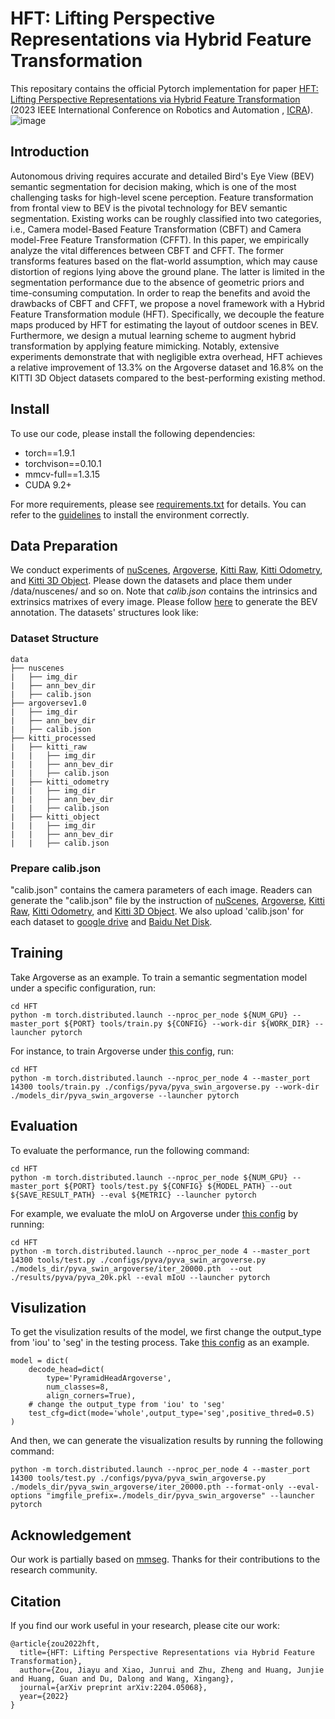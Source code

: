# HFT: Lifting Perspective Representations via Hybrid Feature Transformation
This repositary contains the official Pytorch implementation for paper [HFT: Lifting Perspective Representations via Hybrid Feature Transformation](https://arxiv.org/abs/2204.05068) (2023 IEEE International Conference on Robotics and Automation , [ICRA](https://www.icra2023.org/programme)).
![image](https://user-images.githubusercontent.com/77472466/162715638-145897ba-2c35-4734-b6a7-b30048ab80f8.png)
## Introduction
Autonomous driving requires accurate and detailed Bird's Eye View (BEV) semantic segmentation for decision making, which is one of the most challenging tasks for high-level scene perception. Feature transformation from frontal view to BEV is the pivotal technology for BEV semantic segmentation. Existing works can be roughly classified into two categories, i.e., Camera model-Based Feature Transformation (CBFT) and Camera model-Free Feature Transformation (CFFT). In this paper, we empirically analyze the vital differences between CBFT and CFFT. The former transforms features based on the flat-world assumption, which may cause distortion of regions lying above the ground plane. The latter is limited in the segmentation performance due to the absence of geometric priors and time-consuming computation. In order to reap the benefits and avoid the drawbacks of CBFT and CFFT, we propose a novel framework with a Hybrid Feature Transformation module (HFT). Specifically, we decouple the feature maps produced by HFT for estimating the layout of outdoor scenes in BEV. Furthermore, we design a mutual learning scheme to augment hybrid transformation by applying feature mimicking. Notably, extensive experiments demonstrate that with negligible extra overhead, HFT achieves a relative improvement of 13.3% on the Argoverse dataset and 16.8% on the KITTI 3D Object datasets compared to the best-performing existing method.

## Install
To use our code, please install the following dependencies:
* torch==1.9.1
* torchvison==0.10.1
* mmcv-full==1.3.15
* CUDA 9.2+

For more requirements, please see [requirements.txt](https://github.com/JiayuZou2020/HFT/blob/main/HFT/requirements.txt) for details. You can refer to the [guidelines](https://github.com/open-mmlab/mmsegmentation/blob/master/docs/en/get_started.md#installation) to install the environment correctly.
## Data Preparation
We conduct experiments of [nuScenes](https://www.nuscenes.org/download), [Argoverse](https://www.argoverse.org/), [Kitti Raw](http://www.cvlibs.net/datasets/kitti/raw_data.php), [Kitti Odometry](http://www.cvlibs.net/datasets/kitti/eval_odometry.php), and [Kitti 3D Object](http://www.cvlibs.net/datasets/kitti/eval_3dobject.php). Please down the datasets and place them under /data/nuscenes/ and so on. Note that *calib.json* contains the intrinsics and extrinsics matrixes of every image. Please follow [here](https://github.com/JonDoe-297/cross-view) to generate the BEV annotation. The datasets' structures look like: 
### Dataset Structure
```
data
├── nuscenes
|   ├── img_dir
|   ├── ann_bev_dir
|   ├── calib.json
├── argoversev1.0
|   ├── img_dir
|   ├── ann_bev_dir
|   ├── calib.json
├── kitti_processed
|   ├── kitti_raw
|   |   ├── img_dir
|   |   ├── ann_bev_dir
|   |   ├── calib.json
|   ├── kitti_odometry
|   |   ├── img_dir
|   |   ├── ann_bev_dir
|   |   ├── calib.json
|   ├── kitti_object
|   |   ├── img_dir
|   |   ├── ann_bev_dir
|   |   ├── calib.json
```

### Prepare calib.json
"calib.json" contains the camera parameters of each image. Readers can generate the "calib.json" file by the instruction of [nuScenes](https://www.nuscenes.org/nuscenes#download), [Argoverse](https://www.argoverse.org/), [Kitti Raw](http://www.cvlibs.net/datasets/kitti/raw_data.php), [Kitti Odometry](http://www.cvlibs.net/datasets/kitti/eval_odometry.php), and [Kitti 3D Object](http://www.cvlibs.net/datasets/kitti/eval_3dobject.php). We also upload 'calib.json' for each dataset to [google drive](https://drive.google.com/drive/folders/1Ahaed1OsA1EqlJOCHHN-MQQr2VpF8H7U?usp=sharing) and [Baidu Net Disk](https://pan.baidu.com/s/1wEzHWkazS5vLPZJVjpzHMw?pwd=2022).


## Training
Take Argoverse as an example. To train a semantic segmentation model under a specific configuration, run:
```
cd HFT
python -m torch.distributed.launch --nproc_per_node ${NUM_GPU} --master_port ${PORT} tools/train.py ${CONFIG} --work-dir ${WORK_DIR} --launcher pytorch
```
For instance, to train Argoverse under [this config](https://github.com/JiayuZou2020/HFT/blob/main/HFT/configs/pyva/pyva_swin_argoverse.py), run:
```
cd HFT
python -m torch.distributed.launch --nproc_per_node 4 --master_port 14300 tools/train.py ./configs/pyva/pyva_swin_argoverse.py --work-dir ./models_dir/pyva_swin_argoverse --launcher pytorch
```
## Evaluation
To evaluate the performance, run the following command:
```
cd HFT
python -m torch.distributed.launch --nproc_per_node ${NUM_GPU} --master_port ${PORT} tools/test.py ${CONFIG} ${MODEL_PATH} --out ${SAVE_RESULT_PATH} --eval ${METRIC} --launcher pytorch
```
For example, we evaluate the mIoU on Argoverse under [this config](https://github.com/JiayuZou2020/HFT/blob/main/HFT/configs/pyva/pyva_swin_argoverse.py) by running:
```
cd HFT
python -m torch.distributed.launch --nproc_per_node 4 --master_port 14300 tools/test.py ./configs/pyva/pyva_swin_argoverse.py ./models_dir/pyva_swin_argoverse/iter_20000.pth  --out ./results/pyva/pyva_20k.pkl --eval mIoU --launcher pytorch
```
## Visulization
To get the visulization results of the model, we first change the output_type from 'iou' to 'seg' in the testing process. Take [this config](https://github.com/JiayuZou2020/HFT/blob/main/HFT/configs/pyva/pyva_swin_argoverse.py) as an example.
```
model = dict(
    decode_head=dict(
        type='PyramidHeadArgoverse',
        num_classes=8,
        align_corners=True),
    # change the output_type from 'iou' to 'seg'
    test_cfg=dict(mode='whole',output_type='seg',positive_thred=0.5)
)
```
And then, we can generate the visualization results by running the following command:
```
python -m torch.distributed.launch --nproc_per_node 4 --master_port 14300 tools/test.py ./configs/pyva/pyva_swin_argoverse.py ./models_dir/pyva_swin_argoverse/iter_20000.pth --format-only --eval-options "imgfile_prefix=./models_dir/pyva_swin_argoverse" --launcher pytorch
```
## Acknowledgement
Our work is partially based on [mmseg](https://github.com/open-mmlab/mmsegmentation). Thanks for their contributions to the research community.
## Citation
If you find our work useful in your research, please cite our work:
```
@article{zou2022hft,
  title={HFT: Lifting Perspective Representations via Hybrid Feature Transformation},
  author={Zou, Jiayu and Xiao, Junrui and Zhu, Zheng and Huang, Junjie and Huang, Guan and Du, Dalong and Wang, Xingang},
  journal={arXiv preprint arXiv:2204.05068},
  year={2022}
}
```
